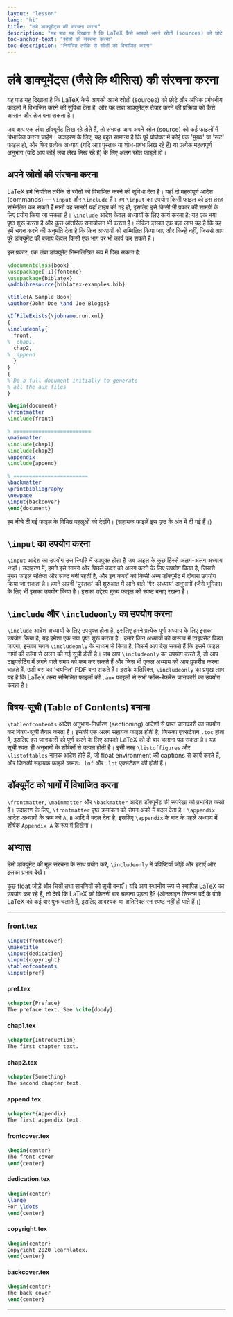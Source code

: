 ```yaml
---
layout: "lesson"
lang: "hi"
title: "लंबे डाक्यूमेंट्स की संरचना करना"
description: "यह पाठ यह दिखाता है कि LaTeX कैसे आपको अपने स्रोतों (sources) को छोटे और अधिक प्रबंधनीय फाइलों में विभाजित करने की सुविधा देता है, और यह लंबा डाक्यूमेंट्स तैयार करने की प्रक्रिया को कैसे आसान और तेज बना सकता है।"
toc-anchor-text: "स्रोतों की संरचना करना"
toc-description: "नियंत्रित तरीके से स्रोतों को विभाजित करना"
---
```


# लंबे डाक्यूमेंट्स (जैसे कि थीसिस) की संरचना करना

<script>
runlatex.preincludes = {
 "pre0": {
    "pre1": "front.tex",
    "pre2": "pref.tex",
    "pre3": "chap1.tex",
    "pre4": "chap2.tex",
    "pre5": "append.tex",
    "pre6": "frontcover.tex",
    "pre7": "dedication.tex",
    "pre8": "copyright.tex",
    "pre9": "backcover.tex",
   }
}
</script>

<span class="summary">यह पाठ यह दिखाता है कि LaTeX कैसे आपको अपने स्रोतों (sources) को छोटे और अधिक प्रबंधनीय फाइलों में विभाजित करने की सुविधा देता है, और यह लंबा डाक्यूमेंट्स तैयार करने की प्रक्रिया को कैसे आसान और तेज बना सकता है।</span>

जब आप एक लंबा डॉक्यूमेंट लिख रहे होते हैं, तो संभवतः आप अपने स्रोत (source) को कई फाइलों में विभाजित करना चाहेंगे। उदाहरण के लिए, यह बहुत सामान्य है कि पूरे प्रोजेक्ट में कोई एक 'मुख्य' या 'रूट' फाइल हो, और फिर प्रत्येक अध्याय (यदि आप पुस्तक या शोध-प्रबंध लिख रहे हैं) या प्रत्येक महत्वपूर्ण अनुभाग (यदि आप कोई लंबा लेख लिख रहे हैं) के लिए अलग स्रोत फाइलें हो।


## अपने स्रोतों की संरचना करना

LaTeX हमें नियंत्रित तरीके से स्रोतों को विभाजित करने की सुविधा देता है। यहाँ दो महत्वपूर्ण आदेश (commands) — `\input` और `\include` हैं। हम `\input` का उपयोग किसी फाइल को इस तरह सम्मिलित कर सकते हैं मानो वह सामग्री यहीं टाइप की गई हो; इसलिए इसे किसी भी प्रकार की सामग्री के लिए प्रयोग किया जा सकता है। `\include` आदेश केवल अध्यायों के लिए कार्य करता है: यह एक नया पृष्ठ शुरू करता है और कुछ आंतरिक समायोजन भी करता है। लेकिन इसका एक बड़ा लाभ यह है कि यह हमें चयन करने की अनुमति देता है कि किन अध्यायों को सम्मिलित किया जाए और किन्हें नहीं, जिससे आप पूरे डॉक्यूमेंट की बजाय केवल किसी एक भाग पर भी कार्य कर सकते हैं।

इस प्रकार, एक लंबा डॉक्यूमेंट निम्नलिखित रूप में दिख सकता है:

<!-- pre0 {% raw %} -->
```latex
\documentclass{book}
\usepackage[T1]{fontenc}
\usepackage{biblatex}
\addbibresource{biblatex-examples.bib}

\title{A Sample Book}
\author{John Doe \and Joe Bloggs}

\IfFileExists{\jobname.run.xml}
{
\includeonly{
  front,
%  chap1,
  chap2,
%  append
  }
}
{
% Do a full document initially to generate
% all the aux files
}

\begin{document}
\frontmatter
\include{front}

% =========================
\mainmatter
\include{chap1}
\include{chap2}
\appendix
\include{append}

% ========================
\backmatter
\printbibliography
\newpage
\input{backcover}
\end{document}
```
<!-- {% endraw %} -->


हम नीचे दी गई फाइल के विभिन्न पहलुओं को देखेंगे। (सहायक फाइलें इस पृष्ठ के अंत में दी गई हैं।)


## `\input` का उपयोग करना
`\input` आदेश का उपयोग उस स्थिति में उपयुक्त होता है जब फाइल के कुछ हिस्से अलग-अलग अध्याय _न_ हों। उदाहरण में, हमने इसे सामने और पिछले कवर को अलग करने के लिए उपयोग किया है, जिससे मुख्य फाइल संक्षिप्त और स्पष्ट बनी रहती है, और इन कवरों को किसी अन्य डॉक्यूमेंट में दोबारा उपयोग किया जा सकता है। हमने अपनी 'पुस्तक' की शुरुआत में आने वाले 'गैर-अध्याय' अनुभागों (जैसे भूमिका) के लिए भी इसका उपयोग किया है। इसका उद्देश्य मुख्य फाइल को स्पष्ट बनाए रखना है।


## `\include` और `\includeonly` का उपयोग करना
`\include` आदेश अध्यायों के लिए उपयुक्त होता है, इसलिए हमने प्रत्येक पूर्ण अध्याय के लिए इसका उपयोग किया है; यह हमेशा एक नया पृष्ठ शुरू करता है। हमारे किन अध्यायों को वास्तव में टाइपसेट किया जाएगा, इसका चयन `\includeonly` के माध्यम से किया है, जिसमें आप देख सकते हैं कि इसमें फाइल नामों की कॉमा से अलग की गई सूची होती है। जब आप `\includeonly` का उपयोग करते हैं, तो आप टाइपसेटिंग में लगने वाले समय को कम कर सकते हैं और जिस भी एकल अध्याय को आप प्रूफरीड करना चाहते हैं, उसी बस का 'चयनित' PDF बना सकते हैं। इसके अतिरिक्त, `\includeonly` का प्रमुख लाभ यह है कि LaTeX अन्य सम्मिलित फाइलों की `.aux` फाइलों से सभी क्रॉस-रेफरेंस जानकारी का उपयोग करता है।


## विषय-सूची (Table of Contents) बनाना

`\tableofcontents` आदेश अनुभाग-निर्धारण (sectioning) आदेशों से प्राप्त जानकारी का उपयोग कर विषय-सूची तैयार करता है। इसकी एक अलग सहायक फाइल होती है, जिसका एक्सटेंशन `.toc` होता है, इसलिए इस जानकारी को पूर्ण करने के लिए आपको LaTeX को दो बार चलाना पड़ सकता है। यह सूची स्वतः ही अनुभागों के शीर्षकों से उत्पन्न होती है। इसी तरह `\listoffigures` और `\listoftables` नामक आदेश होते हैं, जो float environment की captions से कार्य करते हैं, और जिनकी सहायक फाइलें क्रमशः `.lof` और `.lot` एक्सटेंशन की होती हैं।



## डॉक्यूमेंट को भागों में विभाजित करना

`\frontmatter`, `\mainmatter` और `\backmatter` आदेश डॉक्यूमेंट की रूपरेखा को प्रभावित करते हैं। उदाहरण के लिए, `\frontmatter` पृष्ठ क्रमांकन को रोमन अंकों में बदल देता है। `\appendix` आदेश अध्यायों के क्रम को `A`, `B` आदि में बदल देता है, इसलिए `\appendix` के बाद के पहले अध्याय में शीर्षक `Appendix A` के रूप में दिखेगा।



## अभ्यास

डेमो डॉक्यूमेंट की मूल संरचना के साथ प्रयोग करें, `\includeonly` में प्रविष्टियाँ जोड़ें और हटाएँ और इसका प्रभाव देखें।

कुछ float जोड़ें और चित्रों तथा सारणियों की सूची बनाएँ। यदि आप स्थानीय रूप से स्थापित LaTeX का उपयोग कर रहे हैं, तो देखें कि LaTeX को कितनी बार चलाना पड़ता है? (ऑनलाइन सिस्टम पर्दे के पीछे LaTeX को कई बार पुनः चलाते हैं, इसलिए आवश्यक या अतिरिक्त रन स्पष्ट नहीं हो पाते हैं।)


----

### front.tex
<!-- pre1 {% raw %} -->
```latex
\input{frontcover}
\maketitle
\input{dedication}
\input{copyright}
\tableofcontents
\input{pref}
```
<!-- {% endraw %} -->

#### pref.tex
<!-- pre2 {% raw %} -->
```latex
\chapter{Preface}
The preface text. See \cite{doody}.
```
<!-- {% endraw %} -->

#### chap1.tex
<!-- pre3 {% raw %} -->
```latex
\chapter{Introduction}
The first chapter text.
```
<!-- {% endraw %} -->

#### chap2.tex
<!-- pre4 {% raw %} -->
```latex
\chapter{Something}
The second chapter text.
```
<!-- {% endraw %} -->

####  append.tex
<!-- pre5 {% raw %} -->
```latex
\chapter*{Appendix}
The first appendix text.
```
<!-- {% endraw %} -->

#### frontcover.tex
<!-- pre6 {% raw %} -->
```latex
\begin{center}
The front cover
\end{center}
```
<!-- {% endraw %} -->

#### dedication.tex
<!-- pre7 {% raw %} -->
```latex
\begin{center}
\large
For \ldots
\end{center}
```
<!-- {% endraw %} -->

#### copyright.tex
<!-- pre8 {% raw %} -->
```latex
\begin{center}
Copyright 2020 learnlatex.
\end{center}
```
<!-- {% endraw %} -->

#### backcover.tex
<!-- pre9 {% raw %} -->
```latex
\begin{center}
The back cover
\end{center}
```
<!-- {% endraw %} -->

----
